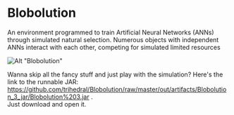 # Blobolution

An environment programmed to train Artificial Neural Networks (ANNs) through
simulated natural selection. Numerous objects with independent ANNs
interact with each other, competing for simulated limited resources

![Alt "Blobolution"](http://public_html/blobolution.png "Blobolution")

Wanna skip all the fancy stuff and just play with the simulation? Here's the 
link to the runnable JAR: https://github.com/trihedral/Blobolution/raw/master/out/artifacts/Blobolution_3_jar/Blobolution%203.jar .  
Just download and open it.
